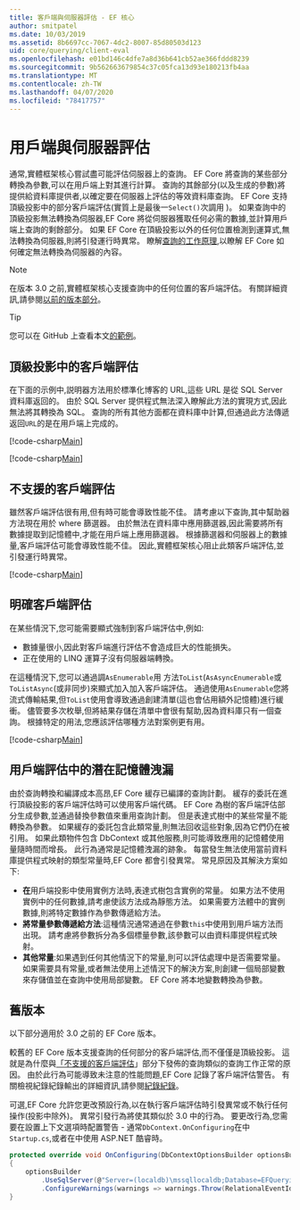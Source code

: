 ```yaml
---
title: 客戶端與伺服器評估 - EF 核心
author: smitpatel
ms.date: 10/03/2019
ms.assetid: 8b6697cc-7067-4dc2-8007-85d80503d123
uid: core/querying/client-eval
ms.openlocfilehash: e01bd146c4dfe7a8d36b641cb52ae366fddd8239
ms.sourcegitcommit: 9b562663679854c37c05fca13d93e180213fb4aa
ms.translationtype: MT
ms.contentlocale: zh-TW
ms.lasthandoff: 04/07/2020
ms.locfileid: "78417757"
---
```

# <a name="client-vs-server-evaluation"></a>用戶端與伺服器評估

通常,實體框架核心嘗試盡可能評估伺服器上的查詢。 EF Core 將查詢的某些部分轉換為參數,可以在用戶端上對其進行計算。 查詢的其餘部分(以及生成的參數)將提供給資料庫提供者,以確定要在伺服器上評估的等效資料庫查詢。 EF Core 支持頂級投影中的部分客戶端評估(實質上是最後一`Select()`次調用 )。 如果查詢中的頂級投影無法轉換為伺服器,EF Core 將從伺服器獲取任何必需的數據,並計算用戶端上查詢的剩餘部分。 如果 EF Core 在頂級投影以外的任何位置檢測到運算式,無法轉換為伺服器,則將引發運行時異常。 瞭解[查詢的工作原理](xref:core/querying/how-query-works),以瞭解 EF Core 如何確定無法轉換為伺服器的內容。

> [!NOTE]
> 在版本 3.0 之前,實體框架核心支援查詢中的任何位置的客戶端評估。 有關詳細資訊,請參閱[以前的版本部分](#previous-versions)。

> [!TIP]
> 您可以在 GitHub 上查看本文[的範例](https://github.com/dotnet/EntityFramework.Docs/tree/master/samples/core/Querying)。

## <a name="client-evaluation-in-the-top-level-projection"></a>頂級投影中的客戶端評估

在下面的示例中,説明器方法用於標準化博客的 URL,這些 URL 是從 SQL Server 資料庫返回的。 由於 SQL Server 提供程式無法深入瞭解此方法的實現方式,因此無法將其轉換為 SQL。 查詢的所有其他方面都在資料庫中計算,但通過此方法傳遞返回`URL`的是在用戶端上完成的。

[!code-csharp[Main](../../../samples/core/Querying/ClientEval/Sample.cs#ClientProjection)]

[!code-csharp[Main](../../../samples/core/Querying/ClientEval/Sample.cs#ClientMethod)]

## <a name="unsupported-client-evaluation"></a>不支援的客戶端評估

雖然客戶端評估很有用,但有時可能會導致性能不佳。 請考慮以下查詢,其中幫助器方法現在用於 where 篩選器。 由於無法在資料庫中應用篩選器,因此需要將所有數據提取到記憶體中,才能在用戶端上應用篩選器。 根據篩選器和伺服器上的數據量,客戶端評估可能會導致性能不佳。 因此,實體框架核心阻止此類客戶端評估,並引發運行時異常。

[!code-csharp[Main](../../../samples/core/Querying/ClientEval/Sample.cs#ClientWhere)]

## <a name="explicit-client-evaluation"></a>明確客戶端評估

在某些情況下,您可能需要顯式強制到客戶端評估中,例如:

- 數據量很小,因此對客戶端進行評估不會造成巨大的性能損失。
- 正在使用的 LINQ 運算子沒有伺服器端轉換。

在這種情況下,您可以通過調`AsEnumerable`用 方法`ToList`(`AsAsyncEnumerable`或`ToListAsync`(或非同步)來顯式加入加入客戶端評估。 通過使用`AsEnumerable`您將流式傳輸結果,但`ToList`使用會導致通過創建清單(這也會佔用額外記憶體)進行緩衝。 儘管要多次枚舉,但將結果存儲在清單中會很有幫助,因為資料庫只有一個查詢。 根據特定的用法,您應該評估哪種方法對案例更有用。

[!code-csharp[Main](../../../samples/core/Querying/ClientEval/Sample.cs#ExplicitClientEval)]

## <a name="potential-memory-leak-in-client-evaluation"></a>用戶端評估中的潛在記憶體洩漏

由於查詢轉換和編譯成本高昂,EF Core 緩存已編譯的查詢計劃。 緩存的委託在進行頂級投影的客戶端評估時可以使用客戶端代碼。 EF Core 為樹的客戶端評估部分生成參數,並通過替換參數值來重用查詢計劃。 但是表達式樹中的某些常量不能轉換為參數。 如果緩存的委託包含此類常量,則無法回收這些對象,因為它們仍在被引用。 如果此類物件包含 DbContext 或其他服務,則可能導致應用的記憶體使用量隨時間而增長。 此行為通常是記憶體洩漏的跡象。 每當發生無法使用當前資料庫提供程式映射的類型常量時,EF Core 都會引發異常。 常見原因及其解決方案如下:

- **在**用戶端投影中使用實例方法時,表達式樹包含實例的常量。 如果方法不使用實例中的任何數據,請考慮使該方法成為靜態方法。 如果需要方法體中的實例數據,則將特定數據作為參數傳遞給方法。
- **將常量參數傳遞給方法**:這種情況通常通過在參數`this`中使用到用戶端方法而出現。 請考慮將參數拆分為多個標量參數,該參數可以由資料庫提供程式映射。
- **其他常量**:如果遇到任何其他情況下的常量,則可以評估處理中是否需要常量。 如果需要具有常量,或者無法使用上述情況下的解決方案,則創建一個局部變數來存儲值並在查詢中使用局部變數。 EF Core 將本地變數轉換為參數。

## <a name="previous-versions"></a>舊版本

以下部分適用於 3.0 之前的 EF Core 版本。

較舊的 EF Core 版本支援查詢的任何部分的客戶端評估,而不僅僅是頂級投影。 這就是為什麼與[「不支援的客戶端評估](#unsupported-client-evaluation)」部分下發佈的查詢類似的查詢工作正常的原因。 由於此行為可能導致未注意的性能問題,EF Core 記錄了客戶端評估警告。 有關檢視紀錄紀錄輸出的詳細資訊,請參閱[紀錄紀錄](xref:core/miscellaneous/logging)。

可選,EF Core 允許您更改預設行為,以在執行客戶端評估時引發異常或不執行任何操作(投影中除外)。 異常引發行為將使其類似於 3.0 中的行為。 要更改行為,您需要在設置上下文選項時配置警告 - 通常`DbContext.OnConfiguring`在中`Startup.cs`,或者在中使用 ASP.NET 酷睿時。

```csharp
protected override void OnConfiguring(DbContextOptionsBuilder optionsBuilder)
{
    optionsBuilder
        .UseSqlServer(@"Server=(localdb)\mssqllocaldb;Database=EFQuerying;Trusted_Connection=True;")
        .ConfigureWarnings(warnings => warnings.Throw(RelationalEventId.QueryClientEvaluationWarning));
}
```
